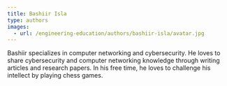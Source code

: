 ```yaml
---
title: Bashiir Isla
type: authors
images:
  - url: /engineering-education/authors/bashiir-isla/avatar.jpg 
---
```

Bashiir specializes in computer networking and cybersecurity. He loves to share cybersecurity and computer networking knowledge through writing articles and research papers. In his free time, he loves to challenge his intellect by playing chess games.